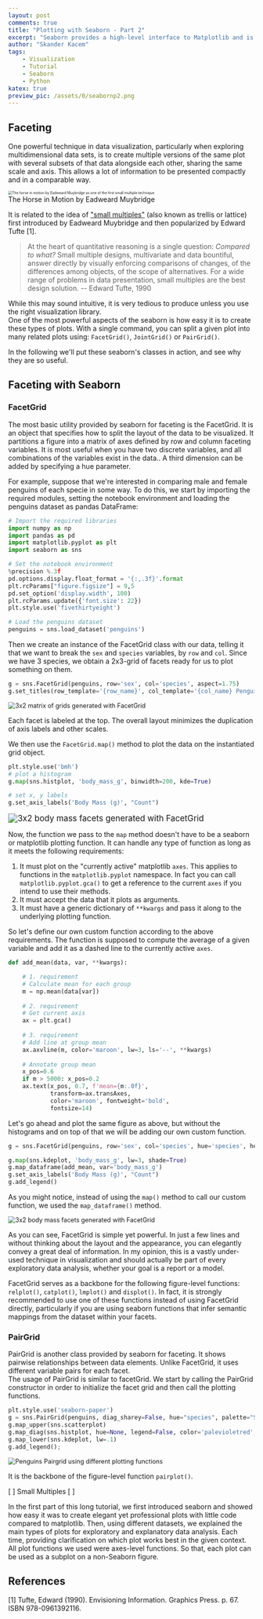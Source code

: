 ```yaml
---
layout: post
comments: true
title: "Plotting with Seaborn - Part 2"
excerpt: "Seaborn provides a high-level interface to Matplotlib and is compatible with Pandas’ data structures. Given a pandas DataFrame and a specification of the plot to be created, seaborn automatically converts the data values into visual attributes, internally computes statistical transformations and decorates the plot with informative axis labels and legends. In other words, seaborn saves you all the effort you would normally need to put into creating figures with matplotlib."
author: "Skander Kacem"
tags: 
    - Visualization
    - Tutorial
    - Seaborn
    - Python
katex: true
preview_pic: /assets/0/seabornp2.png
---
```


## Faceting

One powerful technique in data visualization, particularly when exploring multidimensional data sets, is to create multiple versions of the same plot with several subsets of that data alongside each other, sharing the same scale and axis.  This allows a lot of information to be presented compactly and in a comparable way. 

<div class="imgcap">
<img src="/assets/4/Horse_in_Motion.jpg" style="zoom:50%;" alt="The horse in motion by Eadweard Muybridge as one of the first small multiple technique"/>
<div class="thecap"> The Horse in Motion by Eadweard Muybridge</div></div>


It is related to the idea of ["small multiples"](https://en.wikipedia.org/wiki/Small_multiple) (also known as trellis or lattice) first introduced by Eadweard Muybridge and then popularized by Edward Tufte [1].

> At the heart of quantitative reasoning is a single question: *Compared to what?* Small multiple designs, multivariate and data bountiful, answer directly by visually enforcing comparisons of changes, of the differences among objects, of the scope of alternatives. For a wide range of problems in data presentation, small multiples are the best design solution. -- Edward Tufte, 1990

While this may sound intuitive, it is very tedious to produce unless you use the right visualization library.   
One of the most powerful aspects of the seaborn  is how easy it is to create these types of plots. With a single command, you can split a given plot into many related plots using: `FacetGrid()`, `JointGrid()` or `PairGrid()`.

In the following we'll put these seaborn's classes in action, and see why they are so useful.

## Faceting with Seaborn

### FacetGrid

The most basic utility provided by seaborn for faceting is the FacetGrid. It is an object that specifies how to split the layout of the data to be visualized. It partitions a figure into a matrix of axes defined by row and column faceting variables. It is most useful when you have two discrete variables, and all combinations of the variables exist in the data..  A third dimension can be added by specifying a hue parameter.

For example, suppose that we're interested in comparing male and female penguins of each specie in some way. To do this, we start by importing the required modules, setting the notebook environment and loading the penguins dataset as pandas DataFrame:

```python
# Import the required libraries
import numpy as np
import pandas as pd
import matplotlib.pyplot as plt
import seaborn as sns

# Set the notebook environment
%precision %.3f
pd.options.display.float_format = '{:,.3f}'.format
plt.rcParams["figure.figsize"] = 9,5
pd.set_option('display.width', 100)
plt.rcParams.update({'font.size': 22})
plt.style.use('fivethirtyeight')

# Load the penguins dataset
penguins = sns.load_dataset('penguins')
```

Then we create an instance of the FacetGrid class with our data, telling it that we want to break the `sex` and `species` variables, by `row` and `col`. Since we have 3 species, we obtain a 2x3-grid of facets ready for us to plot something on them.  

```python
g = sns.FacetGrid(penguins, row='sex', col='species', aspect=1.75)
g.set_titles(row_template='{row_name}', col_template='{col_name} Penguins');
```

<div class="imgcap">
<img src="/assets/4/facetGrid1.png" style="zoom:90%;" alt="3x2 matrix of grids generated with FacetGrid"/>
<div class="thecap"> </div></div>
      
Each facet is labeled at the top. The overall layout minimizes the duplication of axis labels and other scales.  

We then use the `FacetGrid.map()` method to plot the data on the instantiated grid object.

```python
plt.style.use('bmh')
# plot a histogram 
g.map(sns.histplot, 'body_mass_g', binwidth=200, kde=True)

# set x, y labels
g.set_axis_labels('Body Mass (g)', "Count")
```

<div class="imgcap">
<img src="/assets/4/facetGrid2.png" style="zoom:120%;" alt="3x2 body mass facets generated with FacetGrid"/>
<div class="thecap"> </div></div>

Now, the function we pass to the `map` method doesn't have to be a seaborn or matplotlib plotting function. It can handle any type of function as long as it meets the following requirements:

1. It must plot on the "currently active" matplotlib `axes`. This applies to functions in the `matplotlib.pyplot` namespace. In fact you can call `matplotlib.pyplot.gca()` to get a reference to the current `axes` if you intend to use their methods.
2. It must accept the data that it plots as arguments.
3. It must have a generic dictionary of `**kwargs` and pass it along to the underlying plotting function.

So let's define our own custom function according to the above requirements. The function is supposed to compute the average of a given variable and add it as a dashed line to the currently active `axes`.

```python
def add_mean(data, var, **kwargs):

    # 1. requirement
    # Calculate mean for each group
    m = np.mean(data[var])
    
    # 2. requirement
    # Get current axis
    ax = plt.gca()
    
    # 3. requirement
    # Add line at group mean
    ax.axvline(m, color='maroon', lw=3, ls='--', **kwargs)
    
    # Annotate group mean
    x_pos=0.6
    if m > 5000: x_pos=0.2
    ax.text(x_pos, 0.7, f'mean={m:.0f}', 
            transform=ax.transAxes,  
            color='maroon', fontweight='bold', 
            fontsize=14)

```

Let's go ahead and plot the same figure as above, but without the histograms and on top of that we will be adding our own custom function.

```python
g = sns.FacetGrid(penguins, row='sex', col='species', hue='species', height=6, aspect=1)

g.map(sns.kdeplot, 'body_mass_g', lw=3, shade=True)
g.map_dataframe(add_mean, var='body_mass_g')
g.set_axis_labels('Body Mass (g)', "Count")
g.add_legend()
```

As you might notice, instead of using the `map()` method to call our custom function, we used the `map_dataframe()` method.

<div class="imgcap">
<img src="/assets/4/facetGrid3_1.png" style="zoom:90%;" alt="3x2 body mass facets generated with FacetGrid"/>
<div class="thecap"> </div></div>

As you can see, FacetGrid is simple yet powerful.  In just a few lines and without thinking about the layout and the appearance, you can elegantly convey a great deal of information. In my opinion, this is a vastly under-used technique in visualization and should actually be part of every exploratory data analysis, whether your goal is a report or a model.

FacetGrid serves as a backbone for the following figure-level functions: `relplot()`, `catplot()`, `lmplot()` and `displot()`. In fact, it is strongly recommended to use one of these functions instead of using FacetGrid directly, particularly if you are using seaborn functions that infer semantic mappings from the dataset within your facets.

### PairGrid

PairGrid is another class provided by seaborn for faceting. It shows pairwise relationships between data elements. Unlike FacetGrid, it uses different variable pairs for each facet.  
The usage of PairGrid is similar to facetGrid. We start by calling the PairGrid constructor in order to initialize the facet grid and then call the plotting functions.  

```python
plt.style.use('seaborn-paper')
g = sns.PairGrid(penguins, diag_sharey=False, hue="species", palette="Set2")
g.map_upper(sns.scatterplot)
g.map_diag(sns.histplot, hue=None, legend=False, color='palevioletred', kde=True, bins=8, lw=.3)
g.map_lower(sns.kdeplot, lw=.1)
g.add_legend();
```

<div class="imgcap">
<img src="/assets/4/pairGrid1.png" style="zoom:90%;" alt="Penguins Pairgrid using different plotting functions"/>
<div class="thecap"> </div></div>






It is the backbone of the figure-level function `pairplot()`.






[ ] Small Multiples
[ ] 





In the first part of this long tutorial, we first introduced seaborn and showed how easy it was to create elegant yet professional plots with little code compared to matplotlib. Then, using different datasets, we explained the main types of plots for exploratory and explanatory data analysis. Each time, providing clarification on which plot works best in the given context.   All plot functions we used were axes-level functions.  So that, each plot can be used as a subplot on a non-Seaborn figure.


## References

[1] Tufte, Edward (1990). Envisioning Information. Graphics Press. p. 67. ISBN 978-0961392116.